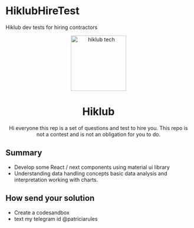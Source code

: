 # HiklubHireTest
Hiklub dev tests for hiring contractors

<div align="center">
 
<img alt="hiklub tech" src="https://imgur.com/a/MjQVrXL" width="150px" height="150px" />
 
# Hiklub
 
Hi everyone this rep is a set of questions and test to hire you. This repo is not a contest and is not an obligation for you to do.

</div>


## Summary

- Develop some React / next components using material ui library
- Understanding data handling concepts basic data analysis and interpretation working with charts. 

## How send your solution

- Create a codesandbox
- text my telegram id @patriciarules
